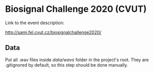 # Biosignal Challenge 2020 (CVUT)


Link to the event description:

http://sami.fel.cvut.cz/biosignalchallenge2020/

## Data

Put all .wav files inside *data/wavs* folder in the project's root. They are .gitignored by default, so this step should be done manually.

